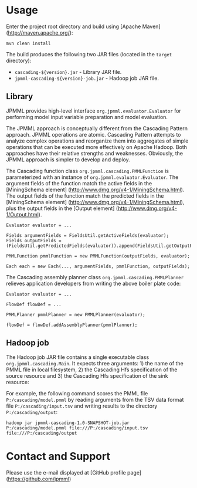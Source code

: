 # Usage #

Enter the project root directory and build using [Apache Maven] (http://maven.apache.org/):
```
mvn clean install
```

The build produces the following two JAR files (located in the `target` directory):
* `cascading-${version}.jar` - Library JAR file.
* `jpmml-cascading-${version}-job.jar` - Hadoop job JAR file.


## Library ##

JPMML provides high-level interface `org.jpmml.evaluator.Evaluator` for performing model input variable preparation and model evaluation.

The JPMML approach is conceptually different from the Cascading Pattern approach. JPMML operations are atomic. Cascading Pattern attempts to analyze complex operations and reorganize them into aggregates of simple operations that can be executed more effectively on Apache Hadoop. Both approaches have their relative strengths and weaknesses. Obviously, the JPMML approach is simpler to develop and deploy.

The Cascading function class `org.jpmml.cascading.PMMLFunction` is parameterized with an instance of `org.jpmml.evaluator.Evaluator`. The argument fields of the function match the active fields in the [MiningSchema element] (http://www.dmg.org/v4-1/MiningSchema.html). The output fields of the function match the predicted fields in the [MiningSchema element] (http://www.dmg.org/v4-1/MiningSchema.html), plus the output fields in the [Output element] (http://www.dmg.org/v4-1/Output.html).
```
Evaluator evaluator = ...

Fields argumentFields = FieldsUtil.getActiveFields(evaluator);
Fields outputFields = (FieldsUtil.getPredictedFields(evaluator)).append(FieldsUtil.getOutputFields(evaluator));

PMMLFunction pmmlFunction = new PMMLFunction(outputFields, evaluator);

Each each = new Each(..., argumentFields, pmmlFunction, outputFields);
```

The Cascading assembly planner class `org.jpmml.cascading.PMMLPlanner` relieves application developers from writing the above boiler plate code:
```
Evaluator evaluator = ...

FlowDef flowDef = ...

PMMLPlanner pmmlPlanner = new PMMLPlanner(evaluator);

flowDef = flowDef.addAssemblyPlanner(pmmlPlanner);
```

## Hadoop job ##

The Hadoop job JAR file contains a single executable class `org.jpmml.cascading.Main`. It expects three arguments: 1) the name of the PMML file in local filesystem, 2) the Cascading Hfs specification of the source resource and 3) the Cascading Hfs specification of the sink resource:

For example, the following command scores the PMML file `P:/cascading/model.pmml` by reading arguments from the TSV data format file `P:/cascading/input.tsv` and writing results to the directory `P:/cascading/output`:
```
hadoop jar jpmml-cascading-1.0-SNAPSHOT-job.jar P:/cascading/model.pmml file:///P:/cascading/input.tsv file:///P:/cascading/output
```


# Contact and Support #

Please use the e-mail displayed at [GitHub profile page] (https://github.com/jpmml)